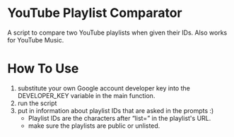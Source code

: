 # YouTube Playlist Comparator

A script to compare two YouTube playlists when given their IDs.
Also works for YouTube Music.

# How To Use

1. substitute your own Google account developer key into the DEVELOPER_KEY variable in the main function.
2. run the script
3. put in information about playlist IDs that are asked in the prompts :)
   - Playlist IDs are the characters after “list=” in the playlist's URL.
   - make sure the playlists are public or unlisted.

